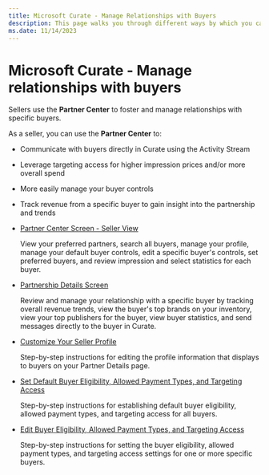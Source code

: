 ```yaml
---
title: Microsoft Curate - Manage Relationships with Buyers
description: This page walks you through different ways by which you can use Partner Center that manages your relationships with specific buyers. 
ms.date: 11/14/2023
---
```



# Microsoft Curate - Manage relationships with buyers

Sellers use the **Partner Center** to foster and manage relationships with specific buyers.

As a seller, you can use the **Partner Center** to:

- Communicate with buyers directly in Curate using the Activity Stream
- Leverage targeting access for higher impression prices and/or more overall spend
- More easily manage your buyer controls
- Track revenue from a specific buyer to gain insight into the partnership and trends
- [Partner Center Screen - Seller View](partner-center-screen-seller-view.md)  

    View your preferred partners, search all buyers, manage your profile, manage your default buyer controls, edit a specific buyer's controls, set preferred buyers, and review impression and select statistics for each buyer.
- [Partnership Details Screen](partnership-details-screen-buyer-view.md)

    Review and manage your relationship with a specific buyer by tracking overall revenue trends, view the buyer's top brands on your inventory, view your top publishers for the buyer, view buyer statistics, and send messages directly to the buyer in Curate.
- [Customize Your Seller Profile](customize-your-seller-profile.md)

    Step-by-step instructions for editing the profile information that displays to buyers on your Partner Details page.
- [Set Default Buyer Eligibility, Allowed Payment Types, and Targeting Access](set-default-buyer-eligibility-allowed-payment-types-and-targeting-access.md)  
  
    Step-by-step instructions for establishing default buyer eligibility, allowed payment types, and targeting access for all buyers.
- [Edit Buyer Eligibility, Allowed Payment Types, and Targeting Access](edit-buyer-eligibility-allowed-payment-types-and-targeting-access.md)

    Step-by-step instructions for setting the buyer eligibility, allowed payment types, and targeting access settings for one or more specific buyers.
